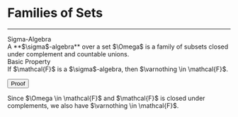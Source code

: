 # Families of Sets

---

<div class="box definition">
  <div class="title">Sigma-Algebra</div>
  A **$\sigma$-algebra** over a set $\Omega$ is a family of subsets closed under complement and countable unions.
</div>

<div class="box theorem">
  <div class="title">Basic Property</div>
  If $\mathcal{F}$ is a $\sigma$-algebra, then $\varnothing \in \mathcal{F}$.
</div>

<button class="collapsible">Proof</button>
<div class="content">
  Since $\Omega \in \mathcal{F}$ and $\mathcal{F}$ is closed under complements, we also have $\varnothing \in \mathcal{F}$.
</div>
